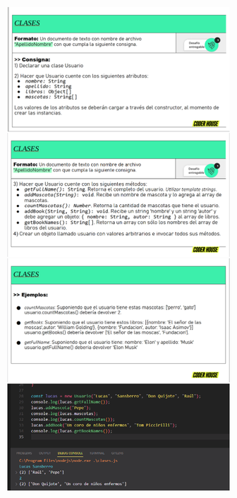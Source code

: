 ![Ejercicio redactado](./Pics/entrega-1-imagen-1.png)
![Ejercicio redactado](./Pics/entrega-1-imagen-2.png)
![Ejemplos de funcionamiento](./Pics/entrega-1-imagen-3.png)
![Screenshot con resolución](./Pics/entrega-1-imagen-4.png)